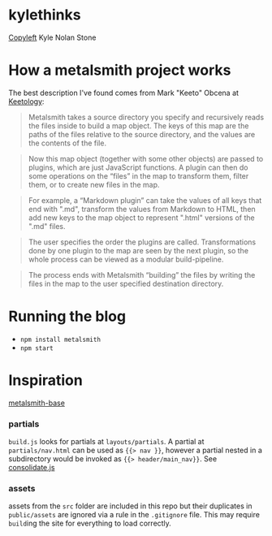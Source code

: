# kylethinks

[Copyleft](https://www.copyleft.org/) Kyle Nolan Stone

# How a metalsmith project works

The best description I've found comes from Mark "Keeto" Obcena at [Keetology](https://keetology.com/blog/rebuilding-keetology):

> Metalsmith takes a source directory you specify and recursively reads the files inside to build a map object. The keys of this map are the paths of the files relative to the source directory, and the values are the contents of the file.

> Now this map object (together with some other objects) are passed to plugins, which are just JavaScript functions. A plugin can then do some operations on the “files” in the map to transform them, filter them, or to create new files in the map.

> For example, a “Markdown plugin” can take the values of all keys that end with ".md", transform the values from Markdown to HTML, then add new keys to the map object to represent ".html" versions of the ".md" files.

> The user specifies the order the plugins are called. Transformations done by one plugin to the map are seen by the next plugin, so the whole process can be viewed as a modular build-pipeline.

> The process ends with Metalsmith “building” the files by writing the files in the map to the user specified destination directory.


# Running the blog

- ```npm install metalsmith```
- ```npm start```

# Inspiration
[metalsmith-base](https://github.com/evocode/metalsmith-base)

### partials ###

```build.js``` looks for partials at ```layouts/partials```.  A partial at ```partials/nav.html``` can be used as ```{{> nav }}```, however a partial nested in a subdirectory would be invoked as ```{{> header/main_nav}}```.  See [consolidate.js](https://github.com/tj/consolidate.js/)

### assets ###
assets from the `src` folder are included in this repo but their duplicates in `public/assets` are ignored via a rule in the `.gitignore` file.  This may require `build`ing the site for everything to load correctly.